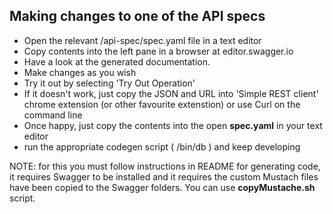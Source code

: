 
## Making changes to one of the API specs

- Open the relevant /api-spec/spec.yaml file in a text editor
- Copy contents into the left pane in a browser at editor.swagger.io
- Have a look at the generated documentation. 
- Make changes as you wish
- Try it out by selecting 'Try Out Operation'
- If it doesn't work, just copy the JSON and URL into 'Simple REST client' chrome extension (or other favourite extenstion) or use Curl on the command line
- Once happy, just copy the contents into the open **spec.yaml** in your text editor
- run the appropriate codegen script ( /bin/db ) and keep developing 

NOTE: for this you must follow instructions in README for generating code, it requires Swagger to be installed and it requires the custom Mustach files have been copied to the Swagger folders. You can use **copyMustache.sh** script.